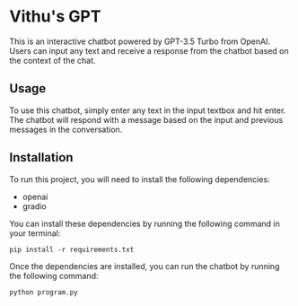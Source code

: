 # Vithu's GPT

This is an interactive chatbot powered by GPT-3.5 Turbo from OpenAI. Users can input any text and receive a response from the chatbot based on the context of the chat.

## Usage

To use this chatbot, simply enter any text in the input textbox and hit enter. The chatbot will respond with a message based on the input and previous messages in the conversation.

## Installation

To run this project, you will need to install the following dependencies:

- openai
- gradio

You can install these dependencies by running the following command in your terminal:

```
pip install -r requirements.txt
```

Once the dependencies are installed, you can run the chatbot by running the following command:

```
python program.py
```
